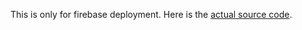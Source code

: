 This is only for firebase deployment. Here is the [actual source code](https://github.com/TranLe2403/SumWebPro). 
